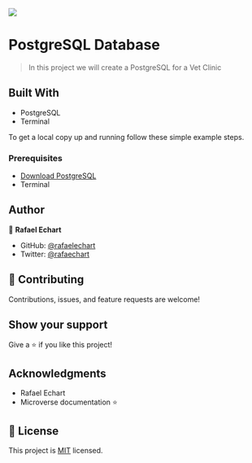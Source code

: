 ![](https://img.shields.io/badge/Microverse-blueviolet)

# PostgreSQL Database

> In this project we will create a PostgreSQL for a Vet Clinic


## Built With

- PostgreSQL
- Terminal

To get a local copy up and running follow these simple example steps.

### Prerequisites

- [Download PostgreSQL](https://www.postgresql.org/)
- Terminal

## Author

👤 **Rafael Echart**

- GitHub: [@rafaelechart](https://github.com/rafaelechart)
- Twitter: [@rafaechart](https://twitter.com/rafaechart)


## 🤝 Contributing

Contributions, issues, and feature requests are welcome!


## Show your support

Give a ⭐️ if you like this project!

## Acknowledgments

- Rafael Echart
- Microverse documentation ⭐️

## 📝 License

This project is [MIT](./MIT.md) licensed.
